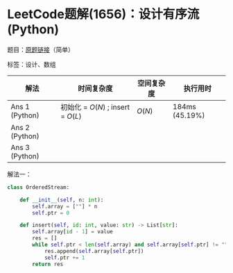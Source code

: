 # LeetCode题解(1656)：设计有序流(Python)

题目：[原题链接](https://leetcode-cn.com/problems/design-an-ordered-stream/)（简单）

标签：设计、数组

| 解法           | 时间复杂度                        | 空间复杂度 | 执行用时       |
| -------------- | --------------------------------- | ---------- | -------------- |
| Ans 1 (Python) | 初始化 = $O(N)$ ; insert = $O(L)$ | $O(N)$     | 184ms (45.19%) |
| Ans 2 (Python) |                                   |            |                |
| Ans 3 (Python) |                                   |            |                |

解法一：

```python
class OrderedStream:

    def __init__(self, n: int):
        self.array = [""] * n
        self.ptr = 0

    def insert(self, id: int, value: str) -> List[str]:
        self.array[id - 1] = value
        res = []
        while self.ptr < len(self.array) and self.array[self.ptr] != "":
            res.append(self.array[self.ptr])
            self.ptr += 1
        return res
```

